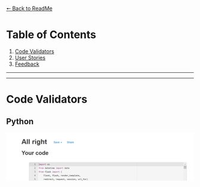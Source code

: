 [ 🠔 Back to ReadMe ](../readme.md)

# Table of Contents 
1. [Code Validators](#code-validators)
2. [User Stories](#user-stories)
3. [Feedback](#feedback)

<hr>
<hr>

# Code Validators
## Python
![python validator](python-validator.png)
